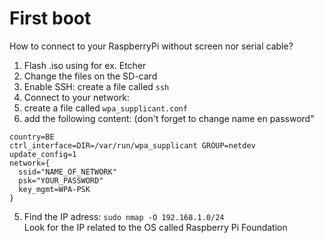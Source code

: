 # First boot
How to connect to your RaspberryPi without screen nor serial cable?

1. Flash .iso using for ex. Etcher
2. Change the files on the SD-card
3. Enable SSH: create a file called `ssh`
4. Connect to your network:
  1. create a file called `wpa_supplicant.conf`
  2. add the following content: (don't forget to change name en password"
  
```
country=BE
ctrl_interface=DIR=/var/run/wpa_supplicant GROUP=netdev
update_config=1
network={
  ssid="NAME_OF_NETWORK"
  psk="YOUR_PASSWORD"
  key_mgmt=WPA-PSK
}
```
 
5. Find the IP adress: `sudo nmap -O 192.168.1.0/24`  
   Look for the IP related to the OS called Raspberry Pi Foundation
